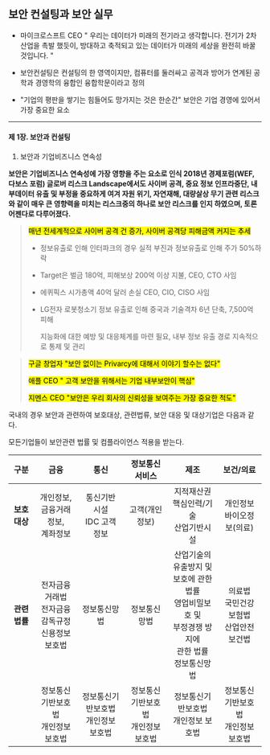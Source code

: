 ## 보안 컨설팅과 보안 실무 



- 마이크로스프트 CEO " 우리는 데이터가 미래의 전기라고 생각합니다. 전기가 2차 산업을 촉발 했듯이, 방대하고 축적되고 있는 데이터가 미래의 세상을 완전히 바꿀 것입니다. " 



- 보안컨설팅은 컨설팅의 한 영역이지만, 컴퓨터를 둘러싸고 공격과 방어가 연계된 공학과 경영학의 융합인 융합학문이라고 정의 



- "기업의 평판을 쌓기는 힘들어도 망가지는 것은 한순간" 보안은 기업 경영에 있어서 가장 중요한 요소 

---



#### 제 1장. 보안과 컨설팅

1) 보안과 기업비즈니스 연속성

   

**보안은 기업비즈니스 연속성에 가장 영향을 주는 요소로 인식 2018년 경제포럼(WEF, 다보스 포럼) 글로버 리스크 Landscape에서도 사이버 공격, 중요 정보 인프라중단, 내부데이터 유출 및 부정을 중요하게 여겨 자원 위기, 자연재해, 대량살상 무기 관련 리스크와 같이 매우 큰 영향력을 미치는 리스크중의 하나로 보안 리스크를 인지 하였으며, 토론 어젠다로 다루어졌다.** 



>  <mark>매년 전세계적으로 사이버 공격 건 증가, 사이버 공격당 피해금액 커지는 추세 </mark>
>
> - 정보유출로 인해 인터파크의 경우 실적 부진과 정보유출로 인해 주가 50%하락
>
> - Target은 벌금 180억, 피해보상 200억 이상 지불, CEO, CTO 사임
>
> -  에퀴픽스 시가총액 40억 달러 손실 CEO, CIO, CISO 사임
>
> - LG전자 로봇청소기 정보 유출로 인해 중국과 기술격차 6년 단축, 7,500억 피해
>
>   지능화에 대한 예방 및 대응체계를 마련 필요, 내부 정보 유출 경로 지속적으로 통제 및 관리



> <mark>구글 창업자 "보안 없이는 Privarcy에 대해서 이야기 할수는 없다" </mark>
>
> <mark>애플 CEO " 고객 보안을 위해서는 기업 내부보안이 핵심"</mark>
>
> <mark> 지멘스 CEO "보안은 우리 회사의 신뢰성을 보여주는 가장 중요한 척도"</mark>



국내의 경우 보안과 관련하여 보호대상, 관련법류, 보안 대응 및 대상기업은 다음과 같다.

모든기업들이 보안관련 법률 및 컴플라이언스 적용을 받는다. 

|      **구분**      |                           **금융**                           |                 **통신**                 |            **정보통신서비스**            |                           **제조**                           |                     **보건/의료**                      |
| :----------------: | :----------------------------------------------------------: | :--------------------------------------: | :--------------------------------------: | :----------------------------------------------------------: | :----------------------------------------------------: |
| **보호대상**<br /> |         개인정보, <br />금융거래정보, <br />계좌정보         |     통신기반 시설<br />IDC 고객정보      |              고객(개인정보)              |       지적재산권<br />핵심인력/기술<br /> 산업기반시설       |             개인정보<br />바이오정보(의료)             |
|    **관련법률**    | 전자금융거래법<br />전자금융<br /> 감독규정<br /> 신용정보 보호법 |               정보통신망법               |            정보통신망법<br />            | 산업기술의 유출방지 및<br /> 보호에 관한 법률 <br />영업비밀보호 및  <br /> 부정경쟁 방지에 <br /> 관한 법률 <br /> 정보통신망법 | 의료법<br /> 국민건강보험법<br /> 산업안전보건법<br /> |
|                    |           정보통신기반보호법<br /> 개인정보 보호법           | 정보통신기반보호법<br /> 개인정보 보호법 | 정보통신기반보호법<br /> 개인정보 보호법 |           정보통신기반보호법<br /> 개인정보 보호법           |       정보통신기반보호법<br /> 개인정보 보호법       |

